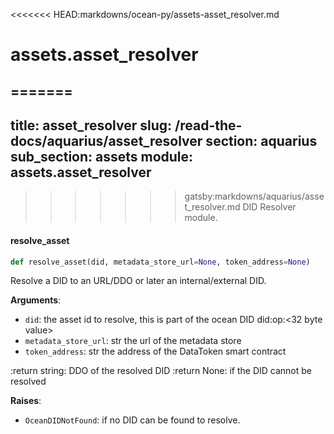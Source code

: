 <<<<<<< HEAD:markdowns/ocean-py/assets-asset_resolver.md
<a name="assets.asset_resolver"></a>
# assets.asset\_resolver

=======
---
title: asset_resolver
slug: /read-the-docs/aquarius/asset_resolver
section: aquarius
sub_section: assets
module: assets.asset_resolver
---
>>>>>>> gatsby:markdowns/aquarius/asset_resolver.md
DID Resolver module.

#### resolve\_asset

```python
def resolve_asset(did, metadata_store_url=None, token_address=None)
```

Resolve a DID to an URL/DDO or later an internal/external DID.

**Arguments**:

- `did`: the asset id to resolve, this is part of the ocean
DID did:op:<32 byte value>
- `metadata_store_url`: str the url of the metadata store
- `token_address`: str the address of the DataToken smart contract

:return string: DDO of the resolved DID
:return None: if the DID cannot be resolved

**Raises**:

- `OceanDIDNotFound`: if no DID can be found to resolve.

